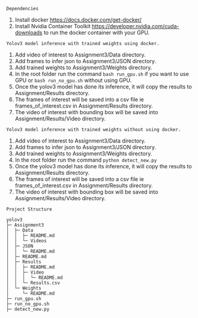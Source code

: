 `Dependencies`
1. Install docker https://docs.docker.com/get-docker/
2. Install Nvidia Container Toolkit https://developer.nvidia.com/cuda-downloads to run the docker container with your GPU.

`Yolov3 model inference with trained weights using docker.`

1. Add video of interest to Assignment3/Data directory.
2. Add frames to infer json to Assignment3/JSON directory.
3. Add trained weights to Assignment3/Weights directory.
4. In the root folder run the command `bash run_gpu.sh` if you want to use GPU or `bash run_no_gpu.sh` without using GPU.
5. Once the yolov3 model has done its inference, it will copy the results to Assignment/Results directory.
6. The frames of interest will be saved into a csv file ie frames_of_interest.csv in Assignment/Results directory.
7. The video of interest with bounding box will be saved into Assignment/Results/Video directory.

`Yolov3 model inference with trained weights without using docker.`

1. Add video of interest to Assignment3/Data directory.
2. Add frames to infer json to Assignment3/JSON directory.
3. Add trained weights to Assignment3/Weights directory.
4. In the root folder run the command `python detect_new.py`
5. Once the yolov3 model has done its inference, it will copy the results to Assignment/Results directory.
6. The frames of interest will be saved into a csv file ie frames_of_interest.csv in Assignment/Results directory.
7. The video of interest with bounding box will be saved into Assignment/Results/Video directory.


```
Project Structure

yolov3
├─ Assignment3
│  ├─ Data
│  │  ├─ README.md
│  │  └─ Videos
│  ├─ JSON
│  │  └─ README.md
│  ├─ README.md
│  ├─ Results
│  │  ├─ README.md
│  │  ├─ Video
│  │  │  └─ README.md
│  │  └─ Results.csv
│  └─ Weights
│     └─ README.md
├─ run_gpu.sh
├─ run_no_gpu.sh
├─ detect_new.py
```

